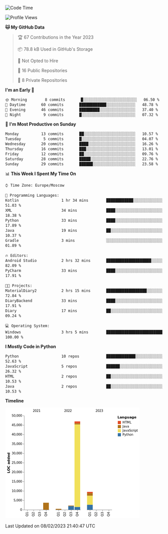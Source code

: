 <!--START_SECTION:waka-->
![Code Time](http://img.shields.io/badge/Code%20Time-15%20hrs%2031%20mins-blue)

![Profile Views](http://img.shields.io/badge/Profile%20Views-73-blue)

**🐱 My GitHub Data** 

> 🏆 67 Contributions in the Year 2023
 > 
> 📦 78.8 kB Used in GitHub's Storage 
 > 
> 🚫 Not Opted to Hire
 > 
> 📜 16 Public Repositories 
 > 
> 🔑 8 Private Repositories  
 > 
**I'm an Early 🐤** 

```text
🌞 Morning        8 commits       █░░░░░░░░░░░░░░░░░░░░░░░░   06.50 % 
🌆 Daytime       60 commits       ████████████░░░░░░░░░░░░░   48.78 % 
🌃 Evening       46 commits       █████████░░░░░░░░░░░░░░░░   37.40 % 
🌙 Night          9 commits       █░░░░░░░░░░░░░░░░░░░░░░░░   07.32 % 

```
📅 **I'm Most Productive on Sunday** 

```text
Monday          13 commits       ██░░░░░░░░░░░░░░░░░░░░░░░   10.57 % 
Tuesday          5 commits       █░░░░░░░░░░░░░░░░░░░░░░░░   04.07 % 
Wednesday       20 commits       ████░░░░░░░░░░░░░░░░░░░░░   16.26 % 
Thursday        16 commits       ███░░░░░░░░░░░░░░░░░░░░░░   13.01 % 
Friday          12 commits       ██░░░░░░░░░░░░░░░░░░░░░░░   09.76 % 
Saturday        28 commits       █████░░░░░░░░░░░░░░░░░░░░   22.76 % 
Sunday          29 commits       ██████░░░░░░░░░░░░░░░░░░░   23.58 % 

```


📊 **This Week I Spent My Time On** 

```text
⌚︎ Time Zone: Europe/Moscow

💬 Programming Languages: 
Kotlin                   1 hr 34 mins        ████████████░░░░░░░░░░░░░   51.03 % 
XML                      34 mins             ████░░░░░░░░░░░░░░░░░░░░░   18.38 % 
Python                   33 mins             ████░░░░░░░░░░░░░░░░░░░░░   17.89 % 
Java                     19 mins             ██░░░░░░░░░░░░░░░░░░░░░░░   10.37 % 
Gradle                   3 mins              ░░░░░░░░░░░░░░░░░░░░░░░░░   01.89 % 

🔥 Editors: 
Android Studio           2 hrs 32 mins       ████████████████████░░░░░   82.09 % 
PyCharm                  33 mins             ████░░░░░░░░░░░░░░░░░░░░░   17.91 % 

🐱‍💻 Projects: 
MaterialDiary2           2 hrs 15 mins       ██████████████████░░░░░░░   72.84 % 
DiaryBackend             33 mins             ████░░░░░░░░░░░░░░░░░░░░░   17.91 % 
Diary                    17 mins             ██░░░░░░░░░░░░░░░░░░░░░░░   09.24 % 

💻 Operating System: 
Windows                  3 hrs 5 mins        █████████████████████████   100.00 % 

```

**I Mostly Code in Python** 

```text
Python                   10 repos            █████████████░░░░░░░░░░░░   52.63 % 
JavaScript               5 repos             ██████░░░░░░░░░░░░░░░░░░░   26.32 % 
HTML                     2 repos             ██░░░░░░░░░░░░░░░░░░░░░░░   10.53 % 
Java                     2 repos             ██░░░░░░░░░░░░░░░░░░░░░░░   10.53 % 

```


**Timeline**

![Chart not found](https://raw.githubusercontent.com/Adlemex/Adlemex/main/charts/bar_graph.png) 


 Last Updated on 08/02/2023 21:40:47 UTC
<!--END_SECTION:waka-->
